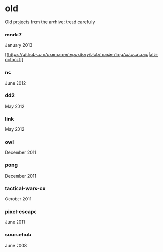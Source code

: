 # old
Old projects from the archive; tread carefully

### mode7
January 2013

[[https://github.com/username/repository/blob/master/img/octocat.png|alt=octocat]]

### nc
June 2012

### dd2
May 2012

### link
May 2012

### owl
December 2011

### pong
December 2011

### tactical-wars-cx
October 2011

### pixel-escape
June 2011

### sourcehub
June 2008
